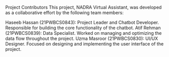 Project Contributors
This project, NADRA Virtual Assistant, was developed as a collaborative effort by the following team members:

Haseeb Hassan (21PWBCS0843): Project Leader and Chatbot Developer. Responsible for building the core functionality of the chatbot.
Atif Rehman (21PWBCS0839): Data Specialist. Worked on managing and optimizing the data flow throughout the project.
Uzma Masroor (21PWBCS0830): UI/UX Designer. Focused on designing and implementing the user interface of the project.

